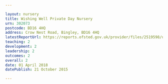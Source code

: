 ```yaml
---

layout: nursery
title: Wishing Well Private Day Nursery
urn: 302073
postcode: BD16 4HQ
address: Crow Nest Road, Bingley, BD16 4HQ
latestReportUrl: https://reports.ofsted.gov.uk/provider/files/2519598/urn/302073.pdf
teaching: 2
development: 2
leadership: 2
outcomes: 2
overall: 2
date: 01 April 2018 
datePublish: 21 October 2015

---
```

